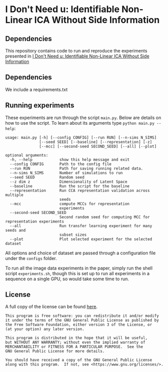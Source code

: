 # I Don't Need u: Identifiable Non-Linear ICA Without Side Information
## Dependencies

This repository contains code to run and reproduce the experiments presented in [I Don't Need u: Identifiable Non-Linear ICA Without Side Information](https://arxiv.org/pdf/2106.05238.pdf)

## Dependencies

We include a requirements.txt

## Running experiments

These experiments are run through the script `main.py`. Below are details on how to use the script. To learn about its arguments type `python main.py --help`:

```
usage: main.py [-h] [--config CONFIG] [--run RUN] [--n-sims N_SIMS]
               [--seed SEED] [--baseline] [--representation] [-z]
               [--mcc] [--second-seed SECOND_SEED] [--all] [--plot]

optional arguments:
  -h, --help            show this help message and exit
  --config CONFIG       Path to the config file
  --run RUN             Path for saving running related data.
  --n-sims N_SIMS       Number of simulations to run
  --seed SEED           Random seed
  --z dim z             Dimensionality of Latent Space
  --baseline            Run the script for the baseline
  --representation      Run CCA representation validation across multiple
                        seeds
  --mcc                 compute MCCs for representation
                        experiments
  --second-seed SECOND_SEED
                        Second random seed for computing MCC for representation experiments
  --all                 Run transfer learning experiment for many seeds and
                        subset sizes
  --plot                Plot selected experiment for the selected dataset
```

All options and choice of dataset are passed through a configuration file under the `configs` folder.

To run all the image data experiments in the paper, simply run the shell script `experiments.sh`, though this is set up to run all experiments in a sequence on a single GPU, so would take some time to run.

## License
A full copy of the license can be found [here](LICENSE).

    This program is free software: you can redistribute it and/or modify
    it under the terms of the GNU General Public License as published by
    the Free Software Foundation, either version 3 of the License, or
    (at your option) any later version.

    This program is distributed in the hope that it will be useful,
    but WITHOUT ANY WARRANTY; without even the implied warranty of
    MERCHANTABILITY or FITNESS FOR A PARTICULAR PURPOSE.  See the
    GNU General Public License for more details.

    You should have received a copy of the GNU General Public License
    along with this program.  If not, see <https://www.gnu.org/licenses/>.



